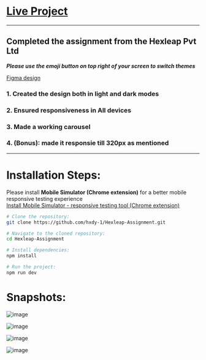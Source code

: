 # [Live Project](https://hexleap-assignment-ochre.vercel.app/)

---

## **Completed the assignment from the Hexleap Pvt Ltd**

***Please use the emoji button on top right of your screen to switch themes***

[Figma design](https://www.figma.com/file/ILhqTNgZ8z0y8NjV8QtlYv/Hexleap-Frontend-Assignment?type=design&node-id=0:1&mode=design&t=nEoAYu5bFl3KSVlX-1)

### 1. Created the design both in light and dark modes
### 2. Ensured responsiveness in All devices
### 3. Made a working carousel
### 4. (Bonus): made it responsie till 320px as mentioned

---

# Installation Steps:

Please install **Mobile Simulator (Chrome extension)** for a better mobile responsive testing experience <br>
[Install Mobile Simulator - responsive testing tool (Chrome extension)](https://chromewebstore.google.com/detail/mobile-simulator-responsi/ckejmhbmlajgoklhgbapkiccekfoccmk)

```bash
# Clone the repository:
git clone https://github.com/hxdy-1/Hexleap-Assignment.git

# Navigate to the cloned repository:
cd Hexleap-Assignment

# Install dependencies:
npm install

# Run the project:
npm run dev
```

# Snapshots: 

![image](https://github.com/hxdy-1/Hexleap-Assignment/assets/115286446/badd1bfd-ea5f-4b12-9ea9-54c13019371e)

![image](https://github.com/hxdy-1/Hexleap-Assignment/assets/115286446/4fd4a50d-1a16-41e0-ad4f-30513b626460)

![image](https://github.com/hxdy-1/Hexleap-Assignment/assets/115286446/1e66b7d2-00cc-4151-96b0-41570e2f419e)

![image](https://github.com/hxdy-1/Hexleap-Assignment/assets/115286446/a6cfa36a-1e87-4baa-95a8-4e891ef7c4ff)

